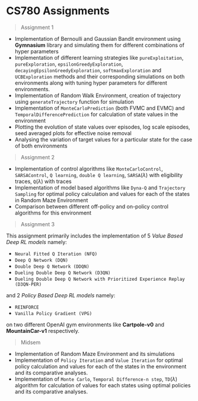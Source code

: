 

# CS780 Assignments

> Assignment 1
- Implementation of Bernoulli and Gaussian Bandit environment using **Gymnasium** library and simulating them for different combinations of hyper parameters
- Implementation of different learning strategies like `pureExploitation`, `pureExploration`, `epsilonGreedyExploration`, `decayingEpsilonGreedyExploration`, `softmaxExploration` and `UCBExploration` methods and their corresponding simulations on both environments along with tuning hyper parameters for different environments.
- Implementation of Random Walk Environment, creation of trajectory using `generateTrajectory` function for simulation
- Implementation of `MonteCarloPrediction` (both FVMC and EVMC) and `TemporalDifferencePrediction` for calculation of state values in the environment
- Plotting the evolution of state values over episodes, log scale episodes, seed averaged plots for effective noise removal
- Analysing the variation of target values for a particular state for the case of both environments

> Assignment 2
- Implementation of control algorithms like `MonteCarloControl`, `SARSAControl`, `Q learning`, `double Q learning`, `SARSA`($\lambda$) with eligibility traces, `Q`($\lambda$) with traces
- Implementation of model based algorithms like `Dyna-Q` and `Trajectory Sampling` for optimal policy calculation and values for each of the states in Random Maze Environment
- Comparison between different off-policy and on-policy control algorithms for this environment

> Assignment 3

This assignment primarily includes the implementation of 5 *Value Based Deep RL models* namely:
- `Neural Fitted Q Iteration (NFQ)`
- `Deep Q Network (DQN)`
- `Double Deep Q Network (DDQN)` 
- `Dueling Double Deep Q Network (D3QN)`
- `Dueling Double Deep Q Network with Prioritized Experience Replay (D3QN-PER)`

and 2 *Policy Based Deep RL models* namely:
- `REINFORCE`
- `Vanilla Policy Gradient (VPG)`

on two different OpenAI gym environments like __Cartpole-v0__ and __MountainCar-v1__ respectively.

> Midsem
- Implementation of Random Maze Environment and its simulations
- Implementation of `Policy Iteration` and `Value Iteration` for optimal policy calculation and values for each of the states in the environment and its comparative analyses.
- Implementation of `Monte Carlo`, `Temporal Difference-n step`, `TD`($\lambda$) algorithm for calculation of values for each states using optimal policies and its comparative analyses.




